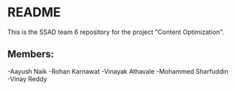 # README #

This is the SSAD team 6 repository for the project "Content Optimization".

## Members: ##
-Aayush Naik
-Rohan Karnawat
-Vinayak Athavale
-Mohammed Sharfuddin
-Vinay Reddy